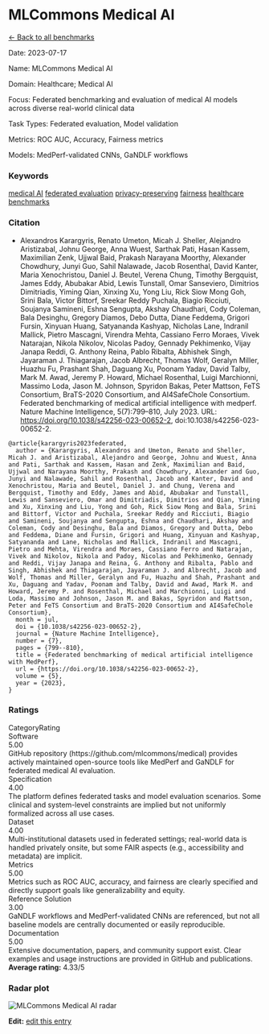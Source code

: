 # MLCommons Medical AI

<p><a class="md-button back-link" href="../">← Back to all benchmarks</a></p>
<div class="info-block meta-block">
  <p class="meta-row"><span class="meta-label">Date</span><span class="meta-sep">:</span> <span class="meta-value">2023-07-17</span></p>
  <p class="meta-row"><span class="meta-label">Name</span><span class="meta-sep">:</span> <span class="meta-value">MLCommons Medical AI</span></p>
  <p class="meta-row"><span class="meta-label">Domain</span><span class="meta-sep">:</span> <span class="meta-value">Healthcare; Medical AI</span></p>
  <p class="meta-row"><span class="meta-label">Focus</span><span class="meta-sep">:</span> <span class="meta-value">Federated benchmarking and evaluation of medical AI models across diverse real-world clinical data</span></p>
  <p class="meta-row"><span class="meta-label">Task Types</span><span class="meta-sep">:</span> <span class="meta-value">Federated evaluation, Model validation</span></p>
  <p class="meta-row"><span class="meta-label">Metrics</span><span class="meta-sep">:</span> <span class="meta-value">ROC AUC, Accuracy, Fairness metrics</span></p>
  <p class="meta-row"><span class="meta-label">Models</span><span class="meta-sep">:</span> <span class="meta-value">MedPerf-validated CNNs, GaNDLF workflows</span></p>
</div>
<h3>Keywords</h3>

<div class="chips"><a class="chip chip-link" href="../#kw=medical%20AI">medical AI</a> <a class="chip chip-link" href="../#kw=federated%20evaluation">federated evaluation</a> <a class="chip chip-link" href="../#kw=privacy-preserving">privacy-preserving</a> <a class="chip chip-link" href="../#kw=fairness">fairness</a> <a class="chip chip-link" href="../#kw=healthcare%20benchmarks">healthcare benchmarks</a> </div>
<h3>Citation</h3>

- Alexandros Karargyris, Renato Umeton, Micah J. Sheller, Alejandro Aristizabal, Johnu George, Anna Wuest, Sarthak Pati, Hasan Kassem, Maximilian Zenk, Ujjwal Baid, Prakash Narayana Moorthy, Alexander Chowdhury, Junyi Guo, Sahil Nalawade, Jacob Rosenthal, David Kanter, Maria Xenochristou, Daniel J. Beutel, Verena Chung, Timothy Bergquist, James Eddy, Abubakar Abid, Lewis Tunstall, Omar Sanseviero, Dimitrios Dimitriadis, Yiming Qian, Xinxing Xu, Yong Liu, Rick Siow Mong Goh, Srini Bala, Victor Bittorf, Sreekar Reddy Puchala, Biagio Ricciuti, Soujanya Samineni, Eshna Sengupta, Akshay Chaudhari, Cody Coleman, Bala Desinghu, Gregory Diamos, Debo Dutta, Diane Feddema, Grigori Fursin, Xinyuan Huang, Satyananda Kashyap, Nicholas Lane, Indranil Mallick, Pietro Mascagni, Virendra Mehta, Cassiano Ferro Moraes, Vivek Natarajan, Nikola Nikolov, Nicolas Padoy, Gennady Pekhimenko, Vijay Janapa Reddi, G. Anthony Reina, Pablo Ribalta, Abhishek Singh, Jayaraman J. Thiagarajan, Jacob Albrecht, Thomas Wolf, Geralyn Miller, Huazhu Fu, Prashant Shah, Daguang Xu, Poonam Yadav, David Talby, Mark M. Awad, Jeremy P. Howard, Michael Rosenthal, Luigi Marchionni, Massimo Loda, Jason M. Johnson, Spyridon Bakas, Peter Mattson, FeTS Consortium, BraTS-2020 Consortium, and AI4SafeChole Consortium. Federated benchmarking of medical artificial intelligence with medperf. Nature Machine Intelligence, 5(7):799–810, July 2023. URL: https://doi.org/10.1038/s42256-023-00652-2, doi:10.1038/s42256-023-00652-2.

<pre><code class="language-bibtex">@article{karargyris2023federated,
  author = {Karargyris, Alexandros and Umeton, Renato and Sheller, Micah J. and Aristizabal, Alejandro and George, Johnu and Wuest, Anna and Pati, Sarthak and Kassem, Hasan and Zenk, Maximilian and Baid, Ujjwal and Narayana Moorthy, Prakash and Chowdhury, Alexander and Guo, Junyi and Nalawade, Sahil and Rosenthal, Jacob and Kanter, David and Xenochristou, Maria and Beutel, Daniel J. and Chung, Verena and Bergquist, Timothy and Eddy, James and Abid, Abubakar and Tunstall, Lewis and Sanseviero, Omar and Dimitriadis, Dimitrios and Qian, Yiming and Xu, Xinxing and Liu, Yong and Goh, Rick Siow Mong and Bala, Srini and Bittorf, Victor and Puchala, Sreekar Reddy and Ricciuti, Biagio and Samineni, Soujanya and Sengupta, Eshna and Chaudhari, Akshay and Coleman, Cody and Desinghu, Bala and Diamos, Gregory and Dutta, Debo and Feddema, Diane and Fursin, Grigori and Huang, Xinyuan and Kashyap, Satyananda and Lane, Nicholas and Mallick, Indranil and Mascagni, Pietro and Mehta, Virendra and Moraes, Cassiano Ferro and Natarajan, Vivek and Nikolov, Nikola and Padoy, Nicolas and Pekhimenko, Gennady and Reddi, Vijay Janapa and Reina, G. Anthony and Ribalta, Pablo and Singh, Abhishek and Thiagarajan, Jayaraman J. and Albrecht, Jacob and Wolf, Thomas and Miller, Geralyn and Fu, Huazhu and Shah, Prashant and Xu, Daguang and Yadav, Poonam and Talby, David and Awad, Mark M. and Howard, Jeremy P. and Rosenthal, Michael and Marchionni, Luigi and Loda, Massimo and Johnson, Jason M. and Bakas, Spyridon and Mattson, Peter and FeTS Consortium and BraTS-2020 Consortium and AI4SafeChole Consortium},
  month = jul,
  doi = {10.1038/s42256-023-00652-2},
  journal = {Nature Machine Intelligence},
  number = {7},
  pages = {799--810},
  title = {Federated benchmarking of medical artificial intelligence with MedPerf},
  url = {https://doi.org/10.1038/s42256-023-00652-2},
  volume = {5},
  year = {2023},
}</code></pre>
<h3>Ratings</h3>
<div class="ratings-grid">
  <div class="ratings-head ratings-cell"><span>Category</span><span>Rating</span></div>
  <div class="rating-item">  <div class="rating-cat">Software</div>  <div class="rating-badge">5.00</div>  <div class="rating-bar"><span style="width:100%"></span></div>  <div class="rating-reason">GitHub repository (https://github.com/mlcommons/medical) provides actively maintained
open-source tools like MedPerf and GaNDLF for federated medical AI evaluation.
</div></div><div class="rating-item">  <div class="rating-cat">Specification</div>  <div class="rating-badge">4.00</div>  <div class="rating-bar"><span style="width:80%"></span></div>  <div class="rating-reason">The platform defines federated tasks and model evaluation scenarios. Some clinical and
system-level constraints are implied but not uniformly formalized across all use cases.
</div></div><div class="rating-item">  <div class="rating-cat">Dataset</div>  <div class="rating-badge">4.00</div>  <div class="rating-bar"><span style="width:80%"></span></div>  <div class="rating-reason">Multi-institutional datasets used in federated settings; real-world data is handled
privately onsite, but some FAIR aspects (e.g., accessibility and metadata) are implicit.
</div></div><div class="rating-item">  <div class="rating-cat">Metrics</div>  <div class="rating-badge">5.00</div>  <div class="rating-bar"><span style="width:100%"></span></div>  <div class="rating-reason">Metrics such as ROC AUC, accuracy, and fairness are clearly specified and directly
support goals like generalizability and equity.
</div></div><div class="rating-item">  <div class="rating-cat">Reference Solution</div>  <div class="rating-badge">3.00</div>  <div class="rating-bar"><span style="width:60%"></span></div>  <div class="rating-reason">GaNDLF workflows and MedPerf-validated CNNs are referenced, but not all baseline models
are centrally documented or easily reproducible.
</div></div><div class="rating-item">  <div class="rating-cat">Documentation</div>  <div class="rating-badge">5.00</div>  <div class="rating-bar"><span style="width:100%"></span></div>  <div class="rating-reason">Extensive documentation, papers, and community support exist. Clear examples and usage
instructions are provided in GitHub and publications.
</div></div>
</div>
<div class="avg-rating">  <strong>Average rating:</strong> <span class="badge badge--ok badge--sm">4.33/5</span></div><h3>Radar plot</h3>

<div class="radar-wrap"><img class="radar-img" alt="MLCommons Medical AI radar" src="../../../tex/images/mlcommons_medical_ai_radar.png" /></div>

<p><strong>Edit:</strong> <a href="https://github.com/mlcommons-science/benchmark/tree/main/source">edit this entry</a></p>
